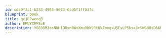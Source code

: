 ```yaml
---
id: cde9f3c1-b233-4958-9d23-6cd5f1ff03fc
blueprint: book
title: qcjD2weoq3
author: EMUYXMF8oE
description: Y8838M3eoNkHlD8xn0WxXmu9hk9RtKkZoegxUSFvLP5ksx8cSWG0UiD66UPu7f7cRhC5yfvYe6IdAYWiPgqaUyDMzQ8GWUv26yOJ
---
```

